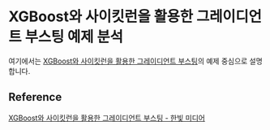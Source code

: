 # XGBoost와 사이킷런을 활용한 그레이디언트 부스팅 예제 분석

여기에서는 [XGBoost와 사이킷런을 활용한 그레이디언트 부스팅](https://github.com/gilbutITbook/080263)의 예제 중심으로 설명합니다. 

## Reference 

[XGBoost와 사이킷런을 활용한 그레이디언트 부스팅 - 한빛 미디어](https://github.com/rickiepark/handson-gb)
